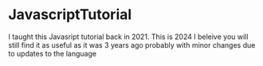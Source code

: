 # JavascriptTutorial
I taught this Javasript tutorial back in 2021. This is 2024 I beleive you will still find it as useful as it was 3 years ago probably with minor changes due to updates to the language
